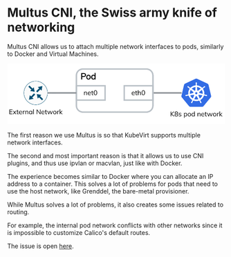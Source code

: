 # Multus CNI, the Swiss army knife of networking

Multus CNI allows us to attach multiple network interfaces to pods, similarly to Docker and Virtual Machines.

<div style={{textAlign: 'center'}}>

![multus-pod-image](06-multus-cni.assets/multus.drawio.svg#white-bg)

</div>

The first reason we use Multus is so that KubeVirt supports multiple network interfaces.

The second and most important reason is that it allows us to use CNI plugins, and thus use ipvlan or macvlan, just like with Docker.

The experience becomes similar to Docker where you can allocate an IP address to a container. This solves a lot of problems for pods that need to use the host network, like Grenddel, the bare-metal provisioner.

While Multus solves a lot of problems, it also creates some issues related to routing.

For example, the internal pod network conflicts with other networks since it is impossible to customize Calico's default routes.

The issue is open [here](https://github.com/projectcalico/calico/issues/5199).
